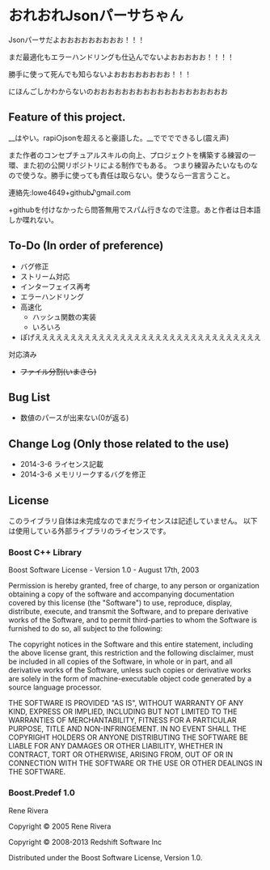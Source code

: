 ﻿# おれおれJsonパーサちゃん

Jsonパーサだよおおおおおおおおお！！！

まだ最適化もエラーハンドリングも仕込んでないよおおおおお！！！！

勝手に使って死んでも知らないよおおおおおおおお！！！

にほんごしかわからないのおおおおおおおおおおおおおおおおおおお

## Feature of this project.

__はやい。rapi○jsonを超えると豪語した。__でででできるし(震え声)

また作者のコンセプチュアルスキルの向上、プロジェクトを構築する練習の一環、また初の公開リポジトリによる制作でもある。
つまり練習みたいなものなので使うな。勝手に使っても責任は取らない。使うなら一言言うこと。

連絡先:lowe4649+github♪gmail.com

+githubを付けなかったら問答無用でスパム行きなので注意。あと作者は日本語しか喋れない。

## To-Do (In order of preference)
* バグ修正
* ストリーム対応
* インターフェイス再考
* エラーハンドリング
* 高速化
	- ハッシュ関数の実装
	- いろいろ
* ぽげええええええええええええええええええええええええええええええええ

対応済み
* ~~ファイル分割(いまさら)~~

## Bug List
* 数値のパースが出来ない(0が返る)

## Change Log (Only those related to the use)
* 2014-3-6 ライセンス記載
* 2014-3-6 メモリリークするバグを修正

## License
このライブラリ自体は未完成なのでまだライセンスは記述していません。
以下は使用している外部ライブラリのライセンスです。

### Boost C++ Library
Boost Software License - Version 1.0 - August 17th, 2003

Permission is hereby granted, free of charge, to any person or organization
obtaining a copy of the software and accompanying documentation covered by
this license (the "Software") to use, reproduce, display, distribute,
execute, and transmit the Software, and to prepare derivative works of the
Software, and to permit third-parties to whom the Software is furnished to
do so, all subject to the following:

The copyright notices in the Software and this entire statement, including
the above license grant, this restriction and the following disclaimer,
must be included in all copies of the Software, in whole or in part, and
all derivative works of the Software, unless such copies or derivative
works are solely in the form of machine-executable object code generated by
a source language processor.

THE SOFTWARE IS PROVIDED "AS IS", WITHOUT WARRANTY OF ANY KIND, EXPRESS OR
IMPLIED, INCLUDING BUT NOT LIMITED TO THE WARRANTIES OF MERCHANTABILITY,
FITNESS FOR A PARTICULAR PURPOSE, TITLE AND NON-INFRINGEMENT. IN NO EVENT
SHALL THE COPYRIGHT HOLDERS OR ANYONE DISTRIBUTING THE SOFTWARE BE LIABLE
FOR ANY DAMAGES OR OTHER LIABILITY, WHETHER IN CONTRACT, TORT OR OTHERWISE,
ARISING FROM, OUT OF OR IN CONNECTION WITH THE SOFTWARE OR THE USE OR OTHER
DEALINGS IN THE SOFTWARE.

### Boost.Predef 1.0
Rene Rivera

Copyright © 2005 Rene Rivera

Copyright © 2008-2013 Redshift Software Inc

Distributed under the Boost Software License, Version 1.0.
